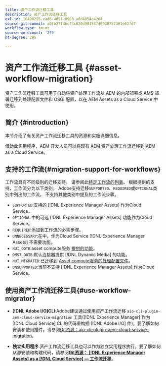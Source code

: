 ```yaml
---
title: 资产工作流迁移工具
description: 资产工作流迁移工具
exl-id: 18490295-ead6-4691-8983-a6d4054e4264
source-git-commit: a0fb2714bc74c620d90153746930757301e62fd7
workflow-type: tm+mt
source-wordcount: '276'
ht-degree: 29%

---
```


# 资产工作流迁移工具 {#asset-workflow-migration}

资产工作流迁移工具可用于自动将资产处理工作流从 AEM 的内部部署或 AMS 部署迁移到处理配置文件和 OSGi 配置，以在 AEM Assets as a Cloud Service 中使用。

## 简介 {#introduction}

本节介绍了有关资产工作流迁移工具的资源和实施详细信息。

借助此实用程序，AEM 开发人员可以将现有 AEM 资产处理工作流迁移到 AEM as a Cloud Service。

## 支持的工作流{#migration-support-for-workflows}

工作流具有不同级别的迁移支持。 请参阅此[特定工作流的列表](https://github.com/adobe/aem-cloud-migration/blob/master/src/main/resources/workflowSteps.properties)。 根据提供的支持，工作流分为以下类别。 Adobe支持迁移`SUPPORTED`、`REQUIRED`或`OPTIONAL`类别中列出的工作流。 不支持其他类别中提及的工作流步骤。

* `SUPPORTED`:支持的 [!DNL Experience Manager Assets] 作为Cloud Service。
* `OPTIONAL`:中的可选 [!DNL Experience Manager Assets] 功能作为Cloud Service。
* `REQUIRED`:添加到工作流的必需步骤。
* `UNNECESSARY`:在中，作为Cloud Service [!DNL Experience Manager Assets] 不需要功能。
* `NUI_OOTB`:asset compute服务 [提供的功能](/help/assets/asset-microservices-configure-and-use.md)。
* `DMS7_OOTB`:默认连接器提供 [!DNL Dynamic Media] 的功能。
* `NUI_MIGRATED`:已迁移到 [Asset compute服务的处理配置文件](/help/assets/asset-microservices-configure-and-use.md)。
* `UNSUPPORTED`:当前不支持 [!DNL Experience Manager Assets] 作为Cloud Service。

## 使用资产工作流迁移工具{#use-workflow-migrator}

* **[!DNL Adobe I/O]CLI**:Adobe建议通过使用资产工作流迁移 `aio-cli-plugin-aem-cloud-service-migration` 工具([!DNL Experience Manager] 作为 [!DNL Cloud Service] CLI的代码重构插 [!DNL Adobe I/O] 件)。要了解如何安装和使用插件，请参阅[Git资源：aio-cli-plugin-aem-cloud-service-migration](https://github.com/adobe/aio-cli-plugin-aem-cloud-service-migration#introduction)。

* **独立实用程序**:资产工作流迁移工具也可以作为独立实用程序执行。要了解如何从源安装和构建代码，请参阅&#x200B;**[Git资源： [!DNL Experience Manager Assets] as a [!DNL Cloud Service]  — 工作流迁移](https://github.com/adobe/aem-cloud-migration)**。
